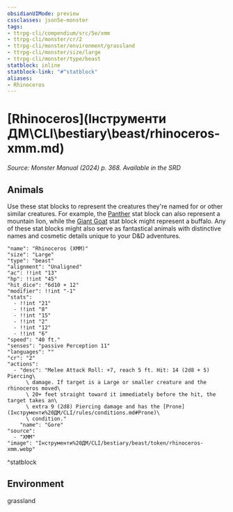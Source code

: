 ```yaml
---
obsidianUIMode: preview
cssclasses: json5e-monster
tags:
- ttrpg-cli/compendium/src/5e/xmm
- ttrpg-cli/monster/cr/2
- ttrpg-cli/monster/environment/grassland
- ttrpg-cli/monster/size/large
- ttrpg-cli/monster/type/beast
statblock: inline
statblock-link: "#^statblock"
aliases:
- Rhinoceros
---
```

# [Rhinoceros](Інструменти ДМ\CLI\bestiary\beast/rhinoceros-xmm.md)
*Source: Monster Manual (2024) p. 368. Available in the <span title='Systems Reference Document (5.2)'>SRD</span>*  

## Animals

Use these stat blocks to represent the creatures they're named for or other similar creatures. For example, the [Panther](Інструменти%20ДМ/CLI/bestiary/beast/panther-xmm.md) stat block can also represent a mountain lion, while the [Giant Goat](Інструменти%20ДМ/CLI/bestiary/beast/giant-goat-xmm.md) stat block might represent a buffalo. Any of these stat blocks might also serve as fantastical animals with distinctive names and cosmetic details unique to your D&D adventures.

```statblock
"name": "Rhinoceros (XMM)"
"size": "Large"
"type": "beast"
"alignment": "Unaligned"
"ac": !!int "13"
"hp": !!int "45"
"hit_dice": "6d10 + 12"
"modifier": !!int "-1"
"stats":
  - !!int "21"
  - !!int "8"
  - !!int "15"
  - !!int "2"
  - !!int "12"
  - !!int "6"
"speed": "40 ft."
"senses": "passive Perception 11"
"languages": ""
"cr": "2"
"actions":
  - "desc": "Melee Attack Roll: +7, reach 5 ft. Hit: 14 (2d8 + 5) Piercing\
      \ damage. If target is a Large or smaller creature and the rhinoceros moved\
      \ 20+ feet straight toward it immediately before the hit, the target takes an\
      \ extra 9 (2d8) Piercing damage and has the [Prone](Інструменти%20ДМ/CLI/rules/conditions.md#Prone)\
      \ condition."
    "name": "Gore"
"source":
  - "XMM"
"image": "Інструменти%20ДМ/CLI/bestiary/beast/token/rhinoceros-xmm.webp"
```
^statblock

## Environment

grassland